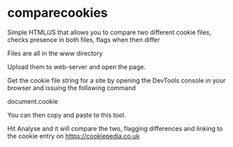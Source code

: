# comparecookies
Simple HTML/JS that allows you to compare two different cookie files, checks presence in both files, flags when then differ

Files are all in the www directory

Upload them to web-server and open the page.

Get the cookie file string for a site by opening the DevTools console in your browser and issuing the following command

document.cookie

You can then copy and paste to this tool.

Hit Analyse and it will compare the two, flagging differences and linking to the cookie entry on https://cookiepedia.co.uk
